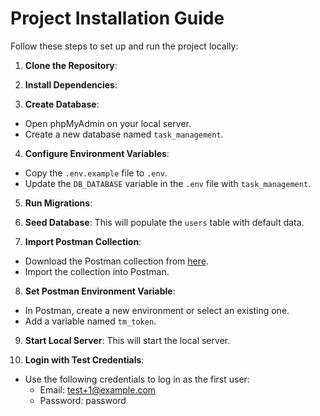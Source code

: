 # Project Installation Guide

Follow these steps to set up and run the project locally:

1. **Clone the Repository**: 

2. **Install Dependencies**: 

3. **Create Database**: 
- Open phpMyAdmin on your local server.
- Create a new database named `task_management`.

4. **Configure Environment Variables**:
- Copy the `.env.example` file to `.env`.
- Update the `DB_DATABASE` variable in the `.env` file with `task_management`.

5. **Run Migrations**: 

6. **Seed Database**: 
This will populate the `users` table with default data.

7. **Import Postman Collection**: 
- Download the Postman collection from [here](https://api.postman.com/collections/20709290-62466599-b4f2-40e6-97e1-f466138fed5e?access_key=PMAT-01HX9QWE1B5GMGB257GVZ0BDSD).
- Import the collection into Postman.

8. **Set Postman Environment Variable**:
- In Postman, create a new environment or select an existing one.
- Add a variable named `tm_token`.

9. **Start Local Server**: 
This will start the local server.

10. **Login with Test Credentials**:
- Use the following credentials to log in as the first user:
  - Email: test+1@example.com
  - Password: password
